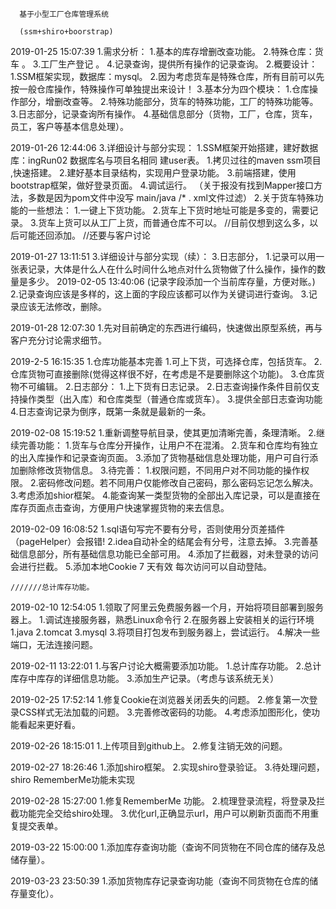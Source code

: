 
      基于小型工厂仓库管理系统
      
      (ssm+shiro+boorstrap)
 
 2019-01-25 15:07:39
    1.需求分析：
        1.基本的库存增删改查功能。
        2.特殊仓库：货车 。
        3.工厂生产登记  。
        4.记录查询，提供所有操作的记录查询。 
    2.概要设计：
        1.SSM框架实现，数据库：mysql。
        2.因为考虑货车是特殊仓库，所有目前可以先按一般仓库操作，特殊操作可单独提出来设计！
        3.基本分为四个模块：
            1.仓库操作部分，增删改查等。
            2.特殊功能部分，货车的特殊功能，工厂的特殊功能等。
            3.日志部分，记录查询所有操作。
            4.基础信息部分（货物，工厂，仓库，货车，员工，客户等基本信息处理）。

 2019-01-26 12:44:06
    3.详细设计与部分实现：
        1.SSM框架开始搭建，建好数据库：ingRun02 数据库名与项目名相同 建user表。
            1.拷贝过往的maven ssm项目 ,快速搭建。
            2.建好基本目录结构，实现用户登录功能。
            3.前端搭建，使用bootstrap框架，做好登录页面。
            4.调试运行。
            （关于报没有找到Mapper接口方法，多数是因为pom文件中没写 main/java /* . xml文件过滤）
        2.关于货车特殊功能的一些想法：
            1.一键上下货功能。
            2.货车上下货时地址可能是多变的，需要记录。
            3.货车上货可以从工厂上货，而普通仓库不可以。
            //目前仅想到这么多，以后可能还回添加。
            //还要与客户讨论
        
 2019-01-27 13:11:51
    3.详细设计与部分实现（续）：
        3.日志部分，
            1.记录可以用一张表记录，大体是什么人在什么时间什么地点对什么货物做了什么操作，操作的数量是多少。
                2019-02-05 13:40:06
                    (记录字段添加一个当前库存量，方便对账。)
            2.记录查询应该是多样的，这上面的字段应该都可以作为关键词进行查询。
            3.记录应该无法修改，删除。
            
 2019-01-28 12:07:30 
    1.先对目前确定的东西进行编码，快速做出原型系统，再与客户充分讨论需求细节。
    
 2019-2-5 16:15:35 
    1.仓库功能基本完善
        1.可上下货，可选择仓库，包括货车。
        2.仓库货物可直接删除(觉得这样很不好，在考虑是不是要删除这个功能)。
        3.仓库货物不可编辑。
    2.日志部分：
        1.上下货有日志记录。
        2.日志查询操作条件目前仅支持操作类型（出入库）和仓库类型（普通仓库或货车）。
        3.提供全部日志查询功能
        4.日志查询记录为倒序，既第一条就是最新的一条。
        

 2019-02-08 15:19:52
    1.重新调整导航目录，使其更加清晰完善，条理清晰。
    2.继续完善功能：
        1.货车与仓库分开操作，让用户不在混淆。
        2.货车和仓库均有独立的出入库操作和记录查询页面。
        3.添加了货物基础信息处理功能，用户可自行添加删除修改货物信息。
    3.待完善：
        1.权限问题，不同用户对不同功能的操作权限。
        2.密码修改问题。若不同用户仅能修改自己密码，那么密码忘记怎么解决。
        3.考虑添加shior框架。
        4.能查询某一类型货物的全部出入库记录，可以是直接在库存页面点击查询，方便用户快速掌握货物的来去信息。
        
        
 2019-02-09 16:08:52
    1.sql语句写完不要有分号，否则使用分页差插件（pageHelper）会报错!
    2.idea自动补全的结尾会有分号，注意去掉。
    3.完善基础信息部分，所有基础信息功能已全部可用。
    4.添加了拦截器，对未登录的访问会进行拦截。
    5.添加本地Cookie 7 天有效 每次访问可以自动登陆。
  
    
    ///////总计库存功能。
  
 2019-02-10 12:54:05
    1.领取了阿里云免费服务器一个月，开始将项目部署到服务器上。
        1.调试连接服务器，熟悉Linux命令行
        2.在服务器上安装相关的运行环境
            1.java
            2.tomcat
            3.mysql
        3.将项目打包发布到服务器上，尝试运行。
        4.解决一些端口，无法连接问题。
     
 2019-02-11 13:22:01
    1.与客户讨论大概需要添加功能。
        1.总计库存功能。
        2.总计库存中库存的详细信息功能。
        3.添加生产记录。（考虑与该系统无关）
    
 2019-02-25 17:52:14
    1.修复Cookie在浏览器关闭丢失的问题。
    2.修复第一次登录CSS样式无法加载的问题。
    3.完善修改密码的功能。
    4.考虑添加图形化，使功能看起来更好看。
    
 2019-02-26 18:15:01
    1.上传项目到github上。
    2.修复注销无效的问题。

 2019-02-27 18:26:46
    1.添加shiro框架。
    2.实现shiro登录验证。
    3.待处理问题，shiro RememberMe功能未实现
    
 2019-02-28 15:27:00
    1.修复RememberMe 功能。
    2.梳理登录流程，将登录及拦截功能完全交给shiro处理。
    3.优化url,正确显示url，用户可以刷新页面而不用重复提交表单。
    
 2019-03-22 15:00:00
    1.添加库存查询功能（查询不同货物在不同仓库的储存及总储存量）。
    
    
 2019-03-23 23:50:39
    1.添加货物库存记录查询功能（查询不同货物在仓库的储存量变化）。